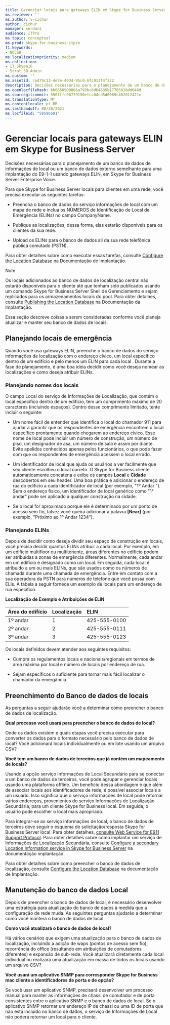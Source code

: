 ```yaml
---
title: Gerenciar locais para gateways ELIN em Skype for Business Server
ms.reviewer: ''
ms.author: v-cichur
author: cichur
manager: serdars
audience: ITPro
ms.topic: conceptual
ms.prod: skype-for-business-itpro
f1.keywords:
- NOCSH
ms.localizationpriority: medium
ms.collection:
- IT_Skype16
- Strat_SB_Admin
ms.custom: ''
ms.assetid: ced79c13-4e7e-4034-95cd-6fc913f4f222
description: Decisões necessárias para o planejamento de um banco de dados de informações de local ou um banco de dados externo semelhante para uma implantação do E9-1-1 usando gateways ELIN, em Skype for Business Server Enterprise Voice.
ms.openlocfilehash: bb0656909866a793bc8d64635b17785020dd646d
ms.sourcegitcommit: 556fffc96729150efcc04cd5d6069c402012421e
ms.translationtype: MT
ms.contentlocale: pt-BR
ms.lasthandoff: 08/26/2021
ms.locfileid: "58596501"
---
```

# <a name="manage-locations-for-elin-gateways-in-skype-for-business-server"></a>Gerenciar locais para gateways ELIN em Skype for Business Server

Decisões necessárias para o planejamento de um banco de dados de informações de local ou um banco de dados externo semelhante para uma implantação do E9-1-1 usando gateways ELIN, em Skype for Business Server Enterprise Voice.

Para que Skype for Business Server locais para clientes em uma rede, você precisa executar as seguintes tarefas:

- Preencha o banco de dados do serviço informações de local com um mapa de rede e inclua os NÚMEROS de Identificação de Local de Emergência (ELINs) no campo CompanyName.

- Publique as localizações, dessa forma, elas estarão disponíveis para os clientes da sua rede.

- Upload os ELINs para o banco de dados ali da sua rede telefônica pública comutado (PSTN).

Para obter detalhes sobre como executar essas tarefas, consulte [Configure the Location Database](/previous-versions/office/lync-server-2013/lync-server-2013-configure-the-location-database) na Documentação de Implantação.

> [!NOTE]
> Os locais adicionados ao banco de dados de localização central não estarão disponíveis para o cliente até que tenham sido publicados usando um comando Skype for Business Server Shell de Gerenciamento e sejam replicados para os armazenamentos locais do pool. Para obter detalhes, consulte [Publishing the Location Database](/previous-versions/office/lync-server-2013/lync-server-2013-publish-the-location-database) na Documentação da Implantação.

Essa seção descreve coisas a serem consideradas conforme você planeja atualizar e manter seu banco de dados de locais.

## <a name="planning-emergency-locations"></a>Planejando locais de emergência

Quando você usa gateways ELIN, preenche o banco de dados do serviço informações de localização com o endereço cívico, um local específico dentro de um edifício e pelo menos um ELIN para cada local . Durante a fase de planejamento, é uma boa ideia decidir como você deseja nomear as localizações e como deseja atribuir ELINs.

### <a name="planning-location-names"></a>Planejando nomes dos locais

O campo  Local do serviço de Informações de Localização, que contém o local específico dentro de um edifício, tem um comprimento máximo de 20 caracteres (incluindo espaços). Dentro desse comprimento limitado, tente incluir o seguinte:

- Um nome fácil de entender que identifica o local do chamador 911 para ajudar a garantir que os respondentes de emergência encontrem o local específico prontamente quando chegarem ao endereço cívico. Esse nome de local pode incluir um número de construção, um número de piso, um designador de asa, um número de sala e assim por diante. Evite apelidos conhecidos apenas pelos funcionários, o que pode fazer com que os respondentes de emergência acessem o local errado.

- Um identificador de local que ajuda os usuários a ver facilmente que seu cliente escolheu o local correto. O Skype for Business cliente automaticamente concatena e exibe os campos **Local** e **Cidade** descobertos em seu header. Uma boa prática é adicionar o endereço de rua do edifício a cada identificador de local (por exemplo, "1º Andar <street number> "). Sem o endereço físico, um identificador de local genérico como "1° andar" pode ser aplicado a qualquer construção na cidade.

- Se o local for aproximado porque ele é determinado por um ponto de acesso sem fio, talvez você queira adicionar a palavra **[Near]** (por exemplo, "Próximo ao 1º Andar 1234").

### <a name="planning-elins"></a>Planejando ELINs

Depois de decidir como deseja dividir seu espaço de construção em locais, você precisa decidir quantos ELINs atribuir a cada local. Por exemplo, em um edifício multifloor ou multitenente, áreas diferentes no edifício podem ser atribuídas a zonas de emergência diferentes. Normalmente, cada andar em um edifício é designado como um local. Em seguida, cada local é atribuído a um ou mais ELINs, que são usados como os números de chamada durante uma chamada de emergência. Entre em contato com a sua operadora da PSTN para números de telefone que você possa com ELIs. A tabela a seguir fornece um exemplo de locais para um endereço de rua específico.

**Localização de Exemplo e Atribuições de ELIN**

|**Área do edifício**|**Localização**|**ELIN**|
|:-----|:-----|:-----|
|1º andar  <br/> |1  <br/> |425-555-0100  <br/> |
|2º andar  <br/> |2  <br/> |425-555-0111  <br/> |
|3º andar  <br/> |3   <br/> |425-555-0123  <br/> |

Os locais definidos devem atender aos seguintes requisitos:

- Cumpra os regulamentos locais e nacionais/regionais em termos de área máxima por local e número de locais por endereço de rua.

- Sejam específicos o suficiente para tornar mais fácil localizar o chamador da emergância.

## <a name="populating-the-location-database"></a>Preenchimento do Banco de dados de locais

As perguntas a seguir ajudarão você a determinar como preencher o banco de dados de localização.

 **Qual processo você usará para preencher o banco de dados de local?**

Onde os dados existem e quais etapas você precisa executar para converter os dados para o formato necessário pelo banco de dados de local? Você adicionará locais individualmente ou em lote usando um arquivo CSV?

 **Você tem um banco de dados de terceiros que já contém um mapeamento de locais?**

Usando a opção serviço Informações de Local Secundário para se conectar a um banco de dados de terceiros, você pode agrupar e gerenciar locais usando uma plataforma offline. Um benefício dessa abordagem é que além de associar locais aos identificadores de rede, é possível associar locais a um usuário. Isso significa que o serviço informações de local pode retornar vários endereços, provenientes do serviço Informações de Localização Secundária, para um cliente Skype for Business local. Em seguida, o usuário pode escolher o local mais apropriado.

Para integrar-se ao serviço informações de local, o banco de dados de terceiros deve seguir o esquema de solicitação/resposta Skype for Business Server local. Para obter detalhes, [consulte Web Service for E911 Support Protocol](/openspecs/office_protocols/ms-e911ws/ab5d7449-2c15-434b-bf65-fdf38b8ffabd). Para obter detalhes sobre como implantar um serviço de Informações de Localização Secundária, consulte [Configure a secondary Location Information service in Skype for Business Server](../../deploy/deploy-enterprise-voice/secondary-location-information-service.md) na documentação implantação.

Para obter detalhes sobre como preencher o banco de dados de localização, consulte [Configure the Location Database](/previous-versions/office/lync-server-2013/lync-server-2013-configure-the-location-database) na documentação de Implantação.

## <a name="maintaining-the-location-database"></a>Manutenção do banco de dados Local

Depois de preencher o banco de dados de local, é necessário desenvolver uma estratégia para atualização do banco de dados à medida que a configuração de rede muda. As seguintes perguntas ajudarão a determinar como você manterá o banco de dados de local.

 **Como você atualizará o banco de dados de local?**

Há vários cenários que exigem uma atualização para o banco de dados de localização, incluindo a adição de waps (pontos de acesso sem fio), recorrência do office (resultando em atribuições de comutadores diferentes) e expansão de sub-rede. Você atualizará diretamente cada local individual ou realizará uma atualização em massa de todos os locais usando um arquivo CSV?

 **Você usará um aplicativo SNMP para corresponder Skype for Business mac cliente a identificadores de porta e de opção?**

Se você usar um aplicativo SNMP, precisará desenvolver um processo manual para manter as informações de chassi de comutador e de porta consistentes entre o aplicativo SNMP e o banco de dados de local. Se o aplicativo SNMP retornar um endereço IP de chassi ou uma ID de porta que não está incluído no banco de dados, o serviço de Informações de Local não poderá retornar um local para o cliente.